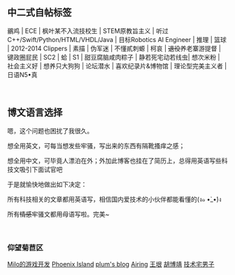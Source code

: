 ## 中二式自帖标签
鶸鸡 | ECE | 枫叶某不入流技校生 | STEM原教旨主义 | 听过C++/Swift/Python/HTML/VHDL/Java |
目标Robotics AI Engineer | 推理 | 篮球 | 2012-2014 Clippers | 素描 | 伪军迷 | 不懂貳刺螈 |
柯哀 | <strike>退役</strike>养老寨游提督 | 键政圈屁民 | SC2 | 蛤 | S1 | 甜豆腐脑咸肉粽子 |
静若死宅动若线虫| 想次米粉 | 社会主义好 | 想养只大狗狗 | 论坛潜水 | 喜欢纪录片&博物馆 | 理论型完美主义者 |
日语N5•真

<br>

## 博文语言选择
嗯，这个问题也困扰了我很久。

想全用英文，可每当想发些牢骚，写出来的东西有隔靴搔痒之感；

想全用中文，可毕竟人漂泊在外；外加此博客也挂在了简历上，总得用英语写些科技文吸引下面试官吧

于是就愉快地做出如下决定：

所有科技相关的文章都用英语写，相信国内爱技术的小伙伴都能看懂的(ง๑ •̀_•́)ง

所有<strike>情感</strike>牢骚文都用母语写啦。完美~

<br>

### 仰望菊苣区
[Milo的游戏开发][1]
[Phoenix Island][2]
[plum's blog][3]
[Airing][4]
[王垠][5]
[胡博靖][6]
[技术宅男子][7]

[1]: http://www.cnblogs.com/miloyip/
[2]: https://blog.phoenixlzx.com/
[3]: https://plumz.me/
[4]: http://me.ursb.me/
[5]: http://www.yinwang.org/
[6]: http://hubojing.me/
[7]: https://itruke.com/